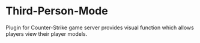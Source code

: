 # Third-Person-Mode
Plugin for Counter-Strike game server provides visual function which allows players view their player models.
